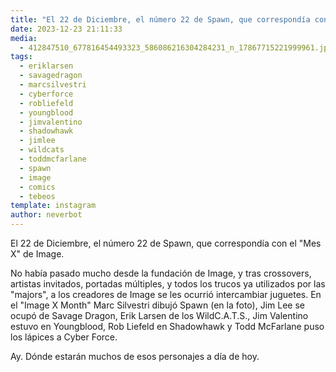 ```yaml
---
title: "El 22 de Diciembre, el número 22 de Spawn, que correspondía con el \"Mes X\" de Image"
date: 2023-12-23 21:11:33
media: 
  - 412847510_677816454493323_586086216304284231_n_17867715221999961.jpg
tags: 
  - eriklarsen
  - savagedragon
  - marcsilvestri
  - cyberforce
  - robliefeld
  - youngblood
  - jimvalentino
  - shadowhawk
  - jimlee
  - wildcats
  - toddmcfarlane
  - spawn
  - image
  - comics
  - tebeos
template: instagram
author: neverbot
---
```


El 22 de Diciembre, el número 22 de Spawn, que correspondía con el "Mes X" de Image.

No había pasado mucho desde la fundación de Image, y tras crossovers, artistas invitados, portadas múltiples, y todos los trucos ya utilizados por las "majors", a los creadores de Image se les ocurrió intercambiar juguetes. En el "Image X Month" Marc Silvestri dibujó Spawn (en la foto), Jim Lee se ocupó de Savage Dragon, Erik Larsen de los WildC.A.T.S., Jim Valentino estuvo en Youngblood, Rob Liefeld en Shadowhawk y Todd McFarlane puso los lápices a Cyber Force.

Ay. Dónde estarán muchos de esos personajes a día de hoy.
